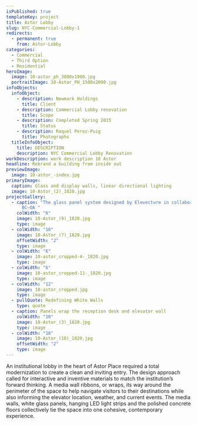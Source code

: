 ```yaml
---
isPublished: true
templateKey: project
title: Astor Lobby
slug: NYC-Commercial-Lobby-1
redirects:
  - permanent: true
    from: Astor-Lobby
categories:
  - Commercial
  - Third Option
  - Residential
heroImage:
  image: 10-astor_ph_3800x1900.jpg
  portraitImage: 10-Astor_PH_1500x2000.jpg
infoObjects:
  infoObject:
    - description: Newmark Holdings
      title: Client
    - description: Commercial Lobby renovation
      title: Scope
    - description: Completed Spring 2015
      title: Status
    - description: Raquel Perez-Puig
      title: Photographs
  titleInfoObject:
    title: DESCRIPTION
    description: NYC Commercial Lobby Renovation
workDescription: work description 10 Astor
headline: Rebrand a building from inside out
previewImage:
  image: 10-astor_-index.jpg
primaryImage:
  caption: Glass and display walls, linear directional lighting
  image: 10-Astor_(2)_1820.jpg
projectGallery:
  - caption: "The glass panel system designed by Elevecture in collaboration with
      BC—OA "
    colWidth: "6"
    image: 10-Astor_(9)_1820.jpg
    type: image
  - colWidth: "10"
    image: 10-Astor_(7)_1820.jpg
    offsetWidth: "2"
    type: image
  - colWidth: "6"
    image: 10-astor_cropped-4-_1820.jpg
    type: image
  - colWidth: "6"
    image: 10-astor_cropped-11-_1820.jpg
    type: image
  - colWidth: "12"
    image: 10-astor_cropped.jpg
    type: image
  - pullQuote: Redefining White Walls
    type: quote
  - caption: Panels wrap the reception desk and elevator wall
    colWidth: "10"
    image: 10-Astor_(3)_1820.jpg
    type: image
  - colWidth: "10"
    image: 10-Astor_(10)_1820.jpg
    offsetWidth: "2"
    type: image
---
```


An institutional lobby in the heart of Astor Place required a total modernization to create a clean and inviting entry. The design approach called for interactive and inventive materials to match the institution’s forward thinking. A media wall ribbons, or wraps, its way around the perimeter of the space to help navigate visitors to their destinations while also informing the elevator location, weather, and current events. The media walls, white glass panels, hanging LED light strips and the polished concrete floors collectively tie the space into one cohesive, contemporary experience.

